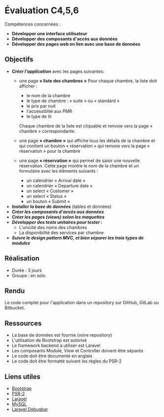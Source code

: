 # Évaluation C4,5,6
Compétences concernées :
- **Développer une interface utilisateur**
- **Développer des composants d'accès aux données**
- **Développer des pages web en lien avec une base de données**

## Objectifs
- **_Créer l'application_** avec les pages suivantes:
	- une page **« liste des chambres »**
	Pour chaque chambre, la liste doit afficher :
		- le nom de la chambre
		- le type de chambre : « suite » ou « standard »
		- le prix par nuit
		- l'accessiblité aux PMR
		- le type de lit

		Chaque chambre de la liste est cliquable et renvoie vers la page « chambre »
		correspondante.
	- une page **« chambre »** qui affiche tous les détails de la chambre et
	qui contient un bouton « réservation » qui renvoie vers la page
	« réservation » pour la chambre
	- une page **« réservation »** qui permet de saisir une nouvelle réservation.
	Cette page montre le nom de la chambre et un formulaire avec les éléments
	suivants :
		- un calendrier « Arrival date »
		- un calendrier « Departure date »
		- un select « Customer »
		- un select « Status »
		- un bouton « Submit »
- **_Installer la base de données_** (tables et données)
- **_Créer les composants d'accès aux données_**
- **_Créer les pages (views) selon les maquettes_**
- **_Développer des tests unitaires pour tester :_**
	- L'unicité des noms des chambres
	- La disponibilité des services par chambre
- **_Suivre le design pattern MVC, et bien séparer les trois types de modules_**

## Réalisation
- Durée : 3 jours
- Groupe : en solo

## Rendu
Le code complet pour l'application dans un repository sur GitHub, GitLab ou Bitbucket.

## Ressources
- La base de données est fournie (voire repository)
- L'utilisation de Bootstrap est autorisé
- Le framework backend à utiliser est Laravel
- Les composants Module, View et Controller doivent être séparés
- Le code doit être documenté en anglais
- Le code doit être formatté suivant les règles du PSR-2

## Liens utiles
- [Bootstrap](https://getbootstrap.com/)
- [PSR-2](https://www.php-fig.org/psr/psr-2/)
- [Laravel](https://laravel.com/)
- [MySQL](https://www.mysql.com/)
- [Laravel Debugbar](https://github.com/barryvdh/laravel-debugbar)
